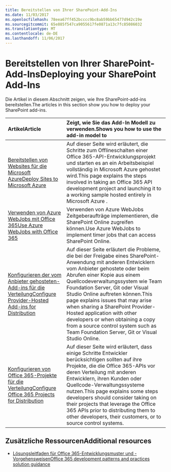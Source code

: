 ```yaml
---
title: Bereitstellen von Ihrer SharePoint-Add-Ins
ms.date: 11/03/2017
ms.openlocfilehash: 78eea67ff452bcccc9bc8ab59bb65477d942c19e
ms.sourcegitcommit: 65e885f547ca9055617fe0871a13c7fc85086032
ms.translationtype: MT
ms.contentlocale: de-DE
ms.lasthandoff: 11/06/2017
---
```

# <a name="deploying-your-sharepoint-add-ins"></a><span data-ttu-id="7b342-102">Bereitstellen von Ihrer SharePoint-Add-Ins</span><span class="sxs-lookup"><span data-stu-id="7b342-102">Deploying your SharePoint Add-Ins</span></span>

<span data-ttu-id="7b342-103">Die Artikel in diesem Abschnitt zeigen, wie Ihre SharePoint-add-ins bereitstellen.</span><span class="sxs-lookup"><span data-stu-id="7b342-103">The articles in this section show you how to deploy your SharePoint add-ins.</span></span>

|<span data-ttu-id="7b342-104">**Artikel**</span><span class="sxs-lookup"><span data-stu-id="7b342-104">**Article**</span></span>|<span data-ttu-id="7b342-105">**Zeigt, wie Sie das Add-In Modell zu verwenden.**</span><span class="sxs-lookup"><span data-stu-id="7b342-105">**Shows you how to use the add-in model to**</span></span>|
|:-----|:-----|
|[<span data-ttu-id="7b342-106">Bereitstellen von Websites für die Microsoft Azure</span><span class="sxs-lookup"><span data-stu-id="7b342-106">Deploy Sites to Microsoft Azure</span></span>](Move-O365Api-Project-from-Dev-To-Prod.md)|<span data-ttu-id="7b342-107">Auf dieser Seite wird erläutert, die Schritte zum Offlineschalten einer Office 365-API-Entwicklungsprojekt und starten es an ein Arbeitsbeispiel vollständig in Microsoft Azure gehostet wird.</span><span class="sxs-lookup"><span data-stu-id="7b342-107">This page explains the steps involved in taking an Office 365 API development project and launching it to a working sample hosted entirely in Microsoft Azure .</span></span>|
|[<span data-ttu-id="7b342-108">Verwenden von Azure WebJobs mit Office 365</span><span class="sxs-lookup"><span data-stu-id="7b342-108">Use Azure WebJobs with Office 365</span></span>](Use-Microsoft-Azure-WebJobs-with-Office-365.md)|<span data-ttu-id="7b342-109">Verwenden von Azure WebJobs Zeitgeberaufträge implementieren, die SharePoint Online zugreifen können.</span><span class="sxs-lookup"><span data-stu-id="7b342-109">Use Azure WebJobs to implement timer jobs that can access SharePoint Online.</span></span>|
|[<span data-ttu-id="7b342-110">Konfigurieren der vom Anbieter gehosteten-Add-ins für die Verteilung</span><span class="sxs-lookup"><span data-stu-id="7b342-110">Configure Provider-Hosted Add-ins for Distribution</span></span>](Configure-SP-Provider-Hosted-Apps-For-Distribution.md)|<span data-ttu-id="7b342-111">Auf dieser Seite erläutert die Probleme, die bei der Freigabe eines SharePoint-Anwendung mit anderen Entwicklern vom Anbieter gehostete oder beim Abrufen einer Kopie aus einem Quellcodeverwaltungssystem wie Team Foundation Server, Git oder Visual Studio Online auftreten können.</span><span class="sxs-lookup"><span data-stu-id="7b342-111">This page explains issues that may arise when sharing a SharePoint Provider-Hosted application with other developers or when obtaining a copy from a source control system such as Team Foundation Server, Git or Visual Studio Online.</span></span>|
|[<span data-ttu-id="7b342-112">Konfigurieren von Office 365-Projekte für die Verteilung</span><span class="sxs-lookup"><span data-stu-id="7b342-112">Configure Office 365 Projects for Distribution</span></span>](Configure-O365Api-Project-For-Distribution.md)|<span data-ttu-id="7b342-113">Auf dieser Seite wird erläutert, dass einige Schritte Entwickler berücksichtigen sollten auf ihre Projekte, die die Office 365-APIs vor deren Verteilung mit anderen Entwicklern, ihren Kunden oder Quellcode-Verwaltungssysteme nutzen.</span><span class="sxs-lookup"><span data-stu-id="7b342-113">This page explains some steps developers should consider taking on their projects that leverage the Office 365 APIs prior to distributing them to other developers, their customers, or to source control systems.</span></span>|

## <a name="additional-resources"></a><span data-ttu-id="7b342-114">Zusätzliche Ressourcen</span><span class="sxs-lookup"><span data-stu-id="7b342-114">Additional resources</span></span>
<span data-ttu-id="7b342-115"><a name="bk_addresources"> </a></span><span class="sxs-lookup"><span data-stu-id="7b342-115"></span></span>

- [<span data-ttu-id="7b342-116">Lösungsleitfaden für Office 365-Entwicklungsmuster und -Vorgehensweisen</span><span class="sxs-lookup"><span data-stu-id="7b342-116">Office 365 development patterns and practices solution guidance</span></span>](Office-365-development-patterns-and-practices-solution-guidance.md)
